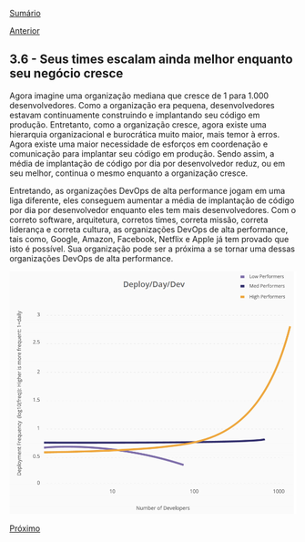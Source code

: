 [Sumário](https://github.com/lucasfantacuci/DevOpsRevelado/blob/master/README.md)


[Anterior](https://github.com/lucasfantacuci/DevOpsRevelado/blob/master/CHAPTER03/3-5-THANKSTOERRORSYOULEARNANDTEACH.md)


## 3.6 - Seus times escalam ainda melhor enquanto seu negócio cresce


Agora imagine uma organização mediana que cresce de 1 para 1.000 desenvolvedores. Como a organização era pequena, desenvolvedores estavam continuamente construindo e implantando seu código em produção. Entretanto, como a organização cresce, agora existe uma hierarquia organizacional e burocrática muito maior, mais temor à erros. Agora existe uma maior necessidade de esforços em coordenação e comunicação para implantar seu código em produção. Sendo assim, a média de implantação de código por dia por desenvolvedor reduz, ou em seu melhor, continua o mesmo enquanto a organização cresce.


Entretando, as organizações DevOps de alta performance jogam em uma liga diferente, eles conseguem aumentar a média de implantação de código por dia por desenvolvedor enquanto eles tem mais desenvolvedores. Com o correto software, arquitetura, corretos times, correta missão, correta liderança e correta cultura, as organizações DevOps de alta performance, tais como, Google, Amazon, Facebook, Netflix e Apple já tem provado que isto é possível. Sua organização pode ser a próxima a se tornar uma dessas organizações DevOps de alta performance.


![Image of Yaktocat](https://github.com/lucasfantacuci/DevOpsRevelado/blob/master/CHAPTER03/asset-01.png)

[Próximo]()

